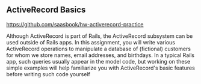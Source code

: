 ## ActiveRecord Basics
https://github.com/saasbook/hw-activerecord-practice

Although ActiveRecord is part of Rails, the ActiveRecord subsystem can be used outside of Rails apps. In this assignment, you will write various ActiveRecord operations to manipulate a database of (fictional) customers for whom we store names, email addresses, and birthdays.  In a typical Rails app, such queries usually appear in the model code, but working on these simple examples will help familiarize you with ActiveRecord's basic features before writing such code yourself
